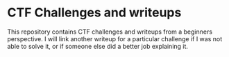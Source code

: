 # CTF Challenges and writeups

This repository contains CTF challenges and writeups from a beginners perspective. I will link another writeup for a particular challenge if I was not able to solve it, or if someone else did a better job explaining it.
